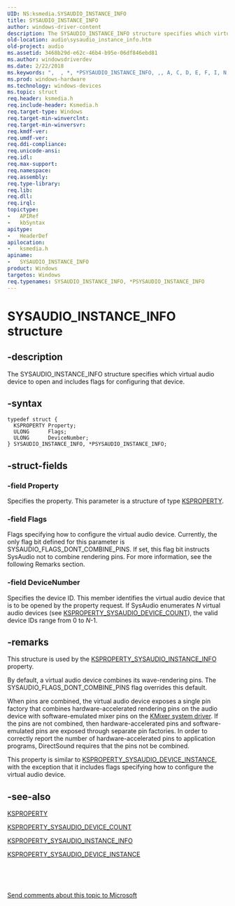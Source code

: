 ```yaml
---
UID: NS:ksmedia.SYSAUDIO_INSTANCE_INFO
title: SYSAUDIO_INSTANCE_INFO
author: windows-driver-content
description: The SYSAUDIO_INSTANCE_INFO structure specifies which virtual audio device to open and includes flags for configuring that device.
old-location: audio\sysaudio_instance_info.htm
old-project: audio
ms.assetid: 3468b29d-e62c-46b4-b95e-06df846ebd81
ms.author: windowsdriverdev
ms.date: 2/22/2018
ms.keywords: ",  , *, *PSYSAUDIO_INSTANCE_INFO, ,, A, C, D, E, F, I, N, O, P, PSYSAUDIO_INSTANCE_INFO, PSYSAUDIO_INSTANCE_INFO structure pointer [Audio Devices], S, SYSAUDIO_INSTANCE_INFO, SYSAUDIO_INSTANCE_INFO structure [Audio Devices], T, U, Y, _, aud-prop_dd4269d6-0f6e-476a-a4d3-ea71f3b9a96a.xml, audio.sysaudio_instance_info, ksmedia/PSYSAUDIO_INSTANCE_INFO, ksmedia/SYSAUDIO_INSTANCE_INFO"
ms.prod: windows-hardware
ms.technology: windows-devices
ms.topic: struct
req.header: ksmedia.h
req.include-header: Ksmedia.h
req.target-type: Windows
req.target-min-winverclnt: 
req.target-min-winversvr: 
req.kmdf-ver: 
req.umdf-ver: 
req.ddi-compliance: 
req.unicode-ansi: 
req.idl: 
req.max-support: 
req.namespace: 
req.assembly: 
req.type-library: 
req.lib: 
req.dll: 
req.irql: 
topictype:
-	APIRef
-	kbSyntax
apitype:
-	HeaderDef
apilocation:
-	ksmedia.h
apiname:
-	SYSAUDIO_INSTANCE_INFO
product: Windows
targetos: Windows
req.typenames: SYSAUDIO_INSTANCE_INFO, *PSYSAUDIO_INSTANCE_INFO
---
```


# SYSAUDIO_INSTANCE_INFO structure


## -description


The SYSAUDIO_INSTANCE_INFO structure specifies which virtual audio device to open and includes flags for configuring that device.


## -syntax


````
typedef struct {
  KSPROPERTY Property;
  ULONG      Flags;
  ULONG      DeviceNumber;
} SYSAUDIO_INSTANCE_INFO, *PSYSAUDIO_INSTANCE_INFO;
````


## -struct-fields




### -field Property

Specifies the property. This parameter is a structure of type <a href="https://msdn.microsoft.com/library/windows/hardware/ff564262">KSPROPERTY</a>.


### -field Flags

Flags specifying how to configure the virtual audio device. Currently, the only flag bit defined for this parameter is SYSAUDIO_FLAGS_DONT_COMBINE_PINS. If set, this flag bit instructs SysAudio not to combine rendering pins. For more information, see the following Remarks section.


### -field DeviceNumber

Specifies the device ID. This member identifies the virtual audio device that is to be opened by the property request. If SysAudio enumerates <i>N</i> virtual audio devices (see <a href="https://msdn.microsoft.com/library/windows/hardware/ff537419">KSPROPERTY_SYSAUDIO_DEVICE_COUNT</a>), the valid device IDs range from 0 to <i>N</i>-1.


## -remarks



This structure is used by the <a href="https://msdn.microsoft.com/library/windows/hardware/ff537427">KSPROPERTY_SYSAUDIO_INSTANCE_INFO</a> property.

By default, a virtual audio device combines its wave-rendering pins. The SYSAUDIO_FLAGS_DONT_COMBINE_PINS flag overrides this default.

When pins are combined, the virtual audio device exposes a single pin factory that combines hardware-accelerated rendering pins on the audio device with software-emulated mixer pins on the <a href="https://msdn.microsoft.com/827997e2-6f07-4635-ac35-4ad026b82eae">KMixer system driver</a>. If the pins are not combined, then hardware-accelerated pins and software-emulated pins are exposed through separate pin factories. In order to correctly report the number of hardware-accelerated pins to application programs, DirectSound requires that the pins not be combined.

This property is similar to <a href="https://msdn.microsoft.com/library/windows/hardware/ff537423">KSPROPERTY_SYSAUDIO_DEVICE_INSTANCE</a>, with the exception that it includes flags specifying how to configure the virtual audio device.




## -see-also

<a href="https://msdn.microsoft.com/library/windows/hardware/ff564262">KSPROPERTY</a>



<a href="https://msdn.microsoft.com/library/windows/hardware/ff537419">KSPROPERTY_SYSAUDIO_DEVICE_COUNT</a>



<a href="https://msdn.microsoft.com/library/windows/hardware/ff537427">KSPROPERTY_SYSAUDIO_INSTANCE_INFO</a>



<a href="https://msdn.microsoft.com/library/windows/hardware/ff537423">KSPROPERTY_SYSAUDIO_DEVICE_INSTANCE</a>



 

 

<a href="mailto:wsddocfb@microsoft.com?subject=Documentation%20feedback [audio\audio]:%20SYSAUDIO_INSTANCE_INFO structure%20 RELEASE:%20(2/22/2018)&amp;body=%0A%0APRIVACY STATEMENT%0A%0AWe use your feedback to improve the documentation. We don't use your email address for any other purpose, and we'll remove your email address from our system after the issue that you're reporting is fixed. While we're working to fix this issue, we might send you an email message to ask for more info. Later, we might also send you an email message to let you know that we've addressed your feedback.%0A%0AFor more info about Microsoft's privacy policy, see http://privacy.microsoft.com/en-us/default.aspx." title="Send comments about this topic to Microsoft">Send comments about this topic to Microsoft</a>


